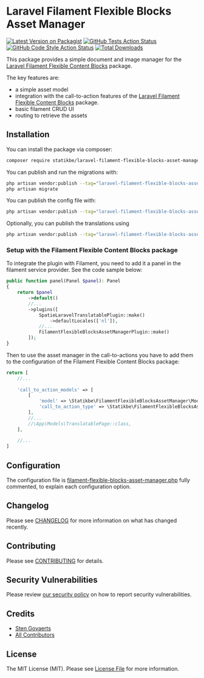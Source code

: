 # Laravel Filament Flexible Blocks Asset Manager

[![Latest Version on Packagist](https://img.shields.io/packagist/v/statikbe/laravel-filament-flexible-blocks-asset-manager.svg?style=flat-square)](https://packagist.org/packages/statikbe/laravel-filament-flexible-blocks-asset-manager)
[![GitHub Tests Action Status](https://img.shields.io/github/actions/workflow/status/statikbe/laravel-filament-flexible-blocks-asset-manager/run-tests.yml?branch=main&label=tests&style=flat-square)](https://github.com/statikbe/laravel-filament-flexible-blocks-asset-manager/actions?query=workflow%3Arun-tests+branch%3Amain)
[![GitHub Code Style Action Status](https://img.shields.io/github/actions/workflow/status/statikbe/laravel-filament-flexible-blocks-asset-manager/fix-php-code-styling.yml?branch=main&label=code%20style&style=flat-square)](https://github.com/statikbe/laravel-filament-flexible-blocks-asset-manager/actions?query=workflow%3A"Fix+PHP+code+styling"+branch%3Amain)
[![Total Downloads](https://img.shields.io/packagist/dt/statikbe/laravel-filament-flexible-blocks-asset-manager.svg?style=flat-square)](https://packagist.org/packages/statikbe/laravel-filament-flexible-blocks-asset-manager)

This package provides a simple document and image manager for the [Laravel Filament Flexible Content Blocks](https://github.com/statikbe/laravel-filament-flexible-content-blocks) package.

The key features are:

- a simple asset model 
- integration with the call-to-action features of the [Laravel Filament Flexible Content Blocks](https://github.com/statikbe/laravel-filament-flexible-content-blocks) package.
- basic filament CRUD UI
- routing to retrieve the assets

## Installation

You can install the package via composer:

```bash
composer require statikbe/laravel-filament-flexible-blocks-asset-manager
```

You can publish and run the migrations with:

```bash
php artisan vendor:publish --tag="laravel-filament-flexible-blocks-asset-manager-migrations"
php artisan migrate
```

You can publish the config file with:

```bash
php artisan vendor:publish --tag="laravel-filament-flexible-blocks-asset-manager-config"
```

Optionally, you can publish the translations using

```bash
php artisan vendor:publish --tag="laravel-filament-flexible-blocks-asset-manager-translations"
```

### Setup with the Filament Flexible Content Blocks package

To integrate the plugin with Filament, you need to add it a panel in the filament service provider. See the code sample below:

```php
public function panel(Panel $panel): Panel
{
    return $panel
        ->default()
        //...
        ->plugins([
            SpatieLaravelTranslatablePlugin::make()
                ->defaultLocales(['nl']),
            //...
            FilamentFlexibleBlocksAssetManagerPlugin::make()
        ]);
}
```

Then to use the asset manager in the call-to-actions you have to add them to the configuration of the Filament Flexible 
Content Blocks package:

```php
return [
    //...
     
    'call_to_action_models' => [
        [
            'model' => \Statikbe\FilamentFlexibleBlocksAssetManager\Models\Asset::class,
            'call_to_action_type' => \Statikbe\FilamentFlexibleBlocksAssetManager\Filament\Form\Fields\Blocks\Type\AssetCallToActionType::class,
        ],
        //...
        //\App\Models\TranslatablePage::class,
    ],
        
    //...
]
```

## Configuration

The configuration file is [filament-flexible-blocks-asset-manager.php](config%2Ffilament-flexible-blocks-asset-manager.php)
fully commented, to explain each configuration option.

## Changelog

Please see [CHANGELOG](CHANGELOG.md) for more information on what has changed recently.

## Contributing

Please see [CONTRIBUTING](.github/CONTRIBUTING.md) for details.

## Security Vulnerabilities

Please review [our security policy](../../security/policy) on how to report security vulnerabilities.

## Credits

- [Sten Govaerts](https://github.com/sten)
- [All Contributors](../../contributors)

## License

The MIT License (MIT). Please see [License File](LICENSE.md) for more information.
